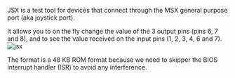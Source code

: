 JSX is a test tool for devices that connect through the MSX general purpose port (aka joystick port).

It allows you to on the fly change the value of the 3 output pins (pins 6, 7 and 8), and to see the value received on the input pins (1, 2, 3, 4, 6 and 7).
![jsx](https://github.com/user-attachments/assets/9407a171-523a-471e-bf4e-5c4a7804748f)

The format is a 48 KB ROM format because we need to skipper the BIOS interrupt handler (ISR) to avoid any interference.
